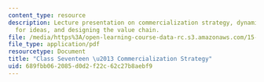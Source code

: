 ```yaml
---
content_type: resource
description: Lecture presentation on commercialization strategy, dynamics of the market
  for ideas, and designing the value chain.
file: /media/https%3A/open-learning-course-data-rc.s3.amazonaws.com/15-351-managing-innovation-and-entrepreneurship-spring-2008/689fbb062085d0d2f22c62c27b8aebf9_17_lec.pdf
file_type: application/pdf
resourcetype: Document
title: "Class Seventeen \u2013 Commercialization Strategy"
uid: 689fbb06-2085-d0d2-f22c-62c27b8aebf9
---
```

